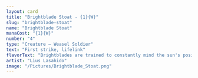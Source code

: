 ```yaml
---
layout: card
title: "Brightblade Stoat - {1}{W}"
slug: "brightblade-stoat"
name: "Brightblade Stoat"
manaCost: "{1}{W}"
number: "4"
type: "Creature — Weasel Soldier"
text: "First strike, lifelink"
flavorText: "Brightblades are trained to constantly mind the sun's position, adjusting the angle of their dagger to maximize glare."
artist: "Lius Lasahido"
image: "/Pictures/Brightblade_Stoat.png"
---
```


